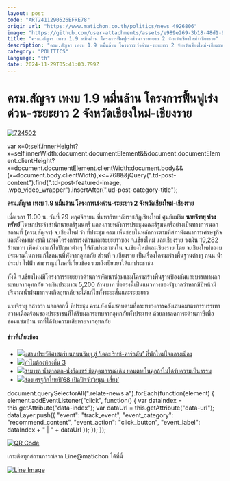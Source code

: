 ```yaml
---
layout: post
code: "ART2411290526EFRE78"
origin_url: "https://www.matichon.co.th/politics/news_4926806"
image: "https://github.com/user-attachments/assets/e989e269-3b18-48d1-9510-c68ee0f47cba"
title: "ครม.สัญจร เทงบ 1.9 หมื่นล้าน โครงการฟื้นฟูเร่งด่วน-ระยะยาว 2 จังหวัดเชียงใหม่-เชียงราย"
description: "ครม.สัญจร เทงบ 1.9 หมื่นล้าน โครงการเร่งด่วน-ระยะยาว 2 จังหวัดเชียงใหม่-เชียงราย"
category: "POLITICS"
language: "th"
date: 2024-11-29T05:41:03.799Z
---
```


# ครม.สัญจร เทงบ 1.9 หมื่นล้าน โครงการฟื้นฟูเร่งด่วน-ระยะยาว 2 จังหวัดเชียงใหม่-เชียงราย

[![](https://www.matichon.co.th/wp-content/uploads/2024/11/724502.jpg "724502")](https://www.matichon.co.th/wp-content/uploads/2024/11/724502.jpg)

var x=0;self.innerHeight?x=self.innerWidth:document.documentElement&&document.documentElement.clientHeight?x=document.documentElement.clientWidth:document.body&&(x=document.body.clientWidth),x<=768&&jQuery(".td-post-content").find(".td-post-featured-image, .wpb\_video\_wrapper").insertAfter(".ud-post-category-title");

**ครม.สัญจร เทงบ 1.9 หมื่นล้าน โครงการเร่งด่วน-ระยะยาว 2 จังหวัดเชียงใหม่-เชียงราย**

เมื่อเวลา 11.00 น. วันที่ 29 พฤศจิกายน ที่มหาวิทยาลัยราชภัฏเชียงใหม่ ศูนย์แม่ริม **นายจิรายุ ห่วงทรัพย์** โฆษกประจำสำนักนายกรัฐมนตรี แถลงภายหลังการประชุมคณะรัฐมนตรีอย่างเป็นทางการนอกสถานที่ (ครม.สัญจร) จ.เชียงใหม่ ว่า ที่ประชุม ครม.เห็นชอบในหลักการตามที่สภาพัฒนาการเศรษฐกิจและสังคมแห่งชาติ เสนอโครงการเร่งด่วนและระยะยาวของ จ.เชียงใหม่ และเชียงราย วงเงิน 19,282 ล้านบาท เพื่อนำมาแก้ไขปัญหาต่างๆ ให้กับประชาชนใน จ.เชียงใหม่และเชียงราย โดย จ.เชียงใหม่ของบประมาณในการแก้ไขถนนที่พังจากอุทกภัย ส่วนที่ จ.เชียงราย เป็นเรื่องโครงสร้างพื้นฐานต่างๆ ถนน น้ำประปา ไฟฟ้า สาธารณูปโภคที่เกี่ยวข้อง รวมถึงเยียวยาให้แก่ประชาชน

ทั้งนี้ จ.เชียงใหม่มีโครงการระยะยาวด้านการพัฒนาซ่อมแซมโครงสร้างพื้นฐานป้องกันและบรรเทาผลกระทบจากอุทกภัย วงเงินประมาณ 5,200 ล้านบาท ซึ่งตรงนี้เป็นแนวทางของรัฐบาลว่าหากมีปีหน้ามีปริมาณน้ำฝนมากจนเกิดอุทกภัยจะได้แก้ไขทั้งระยะสั้นและระยะยาว

นายจิรายุ กล่าวว่า นอกจากนี้ ที่ประชุม ครม.ยังเห็นชอบตามที่กระทรวงการคลังเสนอมาตรการบรรเทาความเดือดร้อนของประชาชนที่ได้รับผลกระทบจากอุทกภัยทั้งประเทศ ด้วยการลดภาระด้านภาษีเพื่อซ่อมแซมบ้าน รถที่ได้รับความเสียหายจากอุทกภัย

#### ข่าวที่เกี่ยวข้อง

*   [![](https://www.matichon.co.th/wp-content/uploads/2024/11/728-390.jpg)ผสานประวัติศาสตร์บนถนนวิทยุ สู่ ‘เดอะ ริทซ์-คาร์ลตัน’ ที่พักใหม่ใจกลางเมือง](https://www.matichon.co.th/lifestyle/news_4926844)
*   [![](https://www.matichon.co.th/wp-content/uploads/2024/11/Online-102911-2.jpg)ทำไมต้องท้องถิ่น 3](https://www.matichon.co.th/article/news_4926180)
*   [![](https://www.matichon.co.th/wp-content/uploads/2024/11/vfgf5-wed.jpg)สามารถ น้ำตาลตก-นั่งวีลแชร์ ยึดอุดมการณ์เดิม ยอมตายในคุกถ้าไม่ได้รับความเป็นธรรม](https://www.matichon.co.th/local/crime/news_4926796)
*   [![](https://www.matichon.co.th/wp-content/uploads/2024/11/ธนวรรธน์-พลวิชัย.jpg)ส่องเศรฐกิจไทยปี’68 เปิดปัจจัย‘หนุน-เสี่ยง’](https://www.matichon.co.th/news-monitor/news_4926587)

document.querySelectorAll(".relate-news a").forEach(function(element) { element.addEventListener("click", function() { var dataIndex = this.getAttribute("data-index"); var dataUrl = this.getAttribute("data-url"); dataLayer.push({ "event": "track\_event", "event\_category": "recommend\_content", "event\_action": "click\_button", "event\_label": dataIndex + " | " + dataUrl }); }); });

[![QR Code](https://www.matichon.co.th/wp-content/uploads/2023/07/wob1371z.jpg)](https://lin.ee/ht0nDxX)

เกาะติดทุกสถานการณ์จาก Line@matichon ได้ที่นี่

[![Line Image](https://www.matichon.co.th/wp-content/uploads/2023/07/th.png)](https://lin.ee/ht0nDxX)